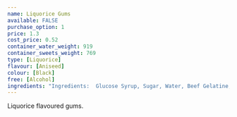 ```yaml
---
name: Liquorice Gums
available: FALSE
purchase_option: 1
price: 1.3
cost_price: 0.52
container_water_weight: 919
container_sweets_weight: 769
type: [Liquorice]
flavour: [Aniseed]
colour: [Black]
free: [Alcohol]
ingredients: "Ingredients:  Glucose Syrup, Sugar, Water, Beef Gelatine, Potato Starch, Liquorice Powder, Natural Colour (Vegetable Carbon), Palm Oil, Glazing Agent (Carnauba Wax)."
---
```

Liquorice flavoured gums.